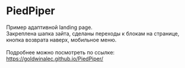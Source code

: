 # PiedPiper

Пример адаптивной landing page.<br>
Закреплена шапка зайта, сделаны переходы к блокам на странице, кнопка возврата наверх, мобильное меню.<br><br>
Подробнее можно посмотреть по ссылке: https://goldwinalec.github.io/PiedPiper/
